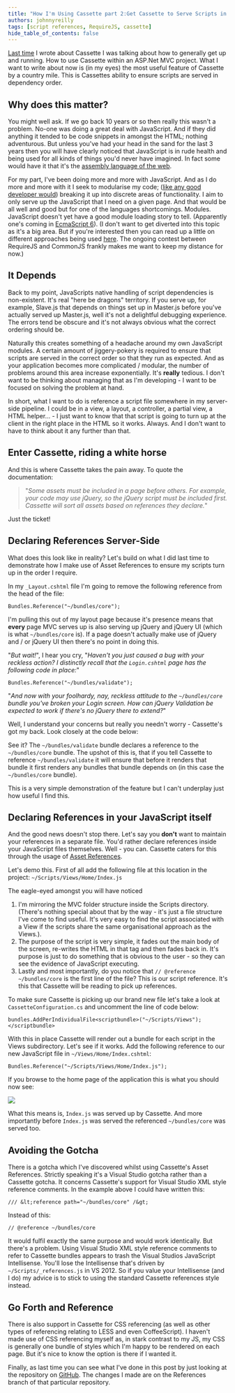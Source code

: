 ```yaml
---
title: "How I'm Using Cassette part 2:Get Cassette to Serve Scripts in Dependency Order"
authors: johnnyreilly
tags: [script references, RequireJS, cassette]
hide_table_of_contents: false
---
```

[Last time](http://icanmakethiswork.blogspot.co.uk/2013/05/how-im-using-cassette.html) I wrote about Cassette I was talking about how to generally get up and running. How to use Cassette within an ASP.Net MVC project. What I want to write about now is (in my eyes) the most useful feature of Cassette by a country mile. This is Cassettes ability to ensure scripts are served in dependency order.

 ## Why does this matter?

You might well ask. If we go back 10 years or so then really this wasn't a problem. No-one was doing a great deal with JavaScript. And if they did anything it tended to be code snippets in amongst the HTML; nothing adventurous. But unless you've had your head in the sand for the last 3 years then you will have clearly noticed that JavaScript is in rude health and being used for all kinds of things you'd never have imagined. In fact some would have it that it's the [assembly language of the web](http://www.hanselman.com/blog/JavaScriptisAssemblyLanguagefortheWebPart2MadnessorjustInsanity.aspx).

For my part, I've been doing more and more with JavaScript. And as I do more and more with it I seek to modularise my code; ([like any good developer would](http://en.wikipedia.org/wiki/Separation_of_concerns)) breaking it up into discrete areas of functionality. I aim to only serve up the JavaScript that I need on a given page. And that would be all well and good but for one of the languages shortcomings. Modules. JavaScript doesn't yet have a good module loading story to tell. (Apparently one's coming in [EcmaScript 6](http://wiki.ecmascript.org/doku.php?id=harmony:modules)). (I don't want to get diverted into this topic as it's a big area. But if you're interested then you can read up a little on different approaches being used [here](http://requirejs.org/docs/whyamd.html#today). The ongoing contest between RequireJS and CommonJS frankly makes me want to keep my distance for now.)

## It Depends

Back to my point, JavaScripts native handling of script dependencies is non-existent. It's real "here be dragons" territory. If you serve up, for example, Slave.js that depends on things set up in Master.js before you've actually served up Master.js, well it's not a delightful debugging experience. The errors tend be obscure and it's not always obvious what the correct ordering should be.

Naturally this creates something of a headache around my own JavaScript modules. A certain amount of jiggery-pokery is required to ensure that scripts are served in the correct order so that they run as expected. And as your application becomes more complicated / modular, the number of problems around this area increase exponentially. It's **really** tedious. I don't want to be thinking about managing that as I'm developing - I want to be focused on solving the problem at hand.

In short, what I want to do is reference a script file somewhere in my server-side pipeline. I could be in a view, a layout, a controller, a partial view, a HTML helper... - I just want to know that that script is going to turn up at the client in the right place in the HTML so it works. Always. And I don't want to have to think about it any further than that.

## Enter Cassette, riding a white horse

And this is where Cassette takes the pain away. To quote the documentation:

> "*Some assets must be included in a page before others. For example, your code may use jQuery, so the jQuery script must be included first. Cassette will sort all assets based on references they declare.*"

Just the ticket!

## Declaring References Server-Side

What does this look like in reality? Let's build on what I did last time to demonstrate how I make use of Asset References to ensure my scripts turn up in the order I require.

In my `_Layout.cshtml` file I'm going to remove the following reference from the head of the file:

`Bundles.Reference("~/bundles/core");`

I'm pulling this out of my layout page because it's presence means that **every** page MVC serves up is also serving up jQuery and jQuery UI (which is what `~/bundles/core` is). If a page doesn't actually make use of jQuery and / or jQuery UI then there's no point in doing this.

"*But wait!*", I hear you cry, "*Haven't you just caused a bug with your reckless action? I distinctly recall that the `Login.cshtml` page has the following code in place:*"

`Bundles.Reference("~/bundles/validate");`

"*And now with your foolhardy, nay, reckless attitude to the `~/bundles/core` bundle you've broken your Login screen. How can jQuery Validation be expected to work if there's no jQuery there to extend?*"

Well, I understand your concerns but really you needn't worry - Cassette's got my back. Look closely at the code below:

<script src="https://gist.github.com/johnnyreilly/5693071.js?file=ReferencesValidateDependesOnCoreCassetteConfiguration.cs"></script>

See it? The `~/bundles/validate` bundle declares a reference to the `~/bundles/core` bundle. The upshot of this is, that if you tell Cassette to reference `~/bundles/validate` it will ensure that before it renders that bundle it first renders any bundles that bundle depends on (in this case the `~/bundles/core` bundle).

This is a very simple demonstration of the feature but I can't underplay just how useful I find this.

## Declaring References in your JavaScript itself

And the good news doesn't stop there. Let's say you **don't** want to maintain your references in a separate file. You'd rather declare references inside your JavaScript files themselves. Well - you can. Cassette caters for this through the usage of [Asset References](http://getcassette.net/documentation/v1/AssetReferences).

Let's demo this. First of all add the following file at this location in the project: `~/Scripts/Views/Home/Index.js`

<script src="https://gist.github.com/johnnyreilly/5693071.js?file=Index.js"></script>

The eagle-eyed amongst you will have noticed

1. I'm mirroring the MVC folder structure inside the Scripts directory. (There's nothing special about that by the way - it's just a file structure I've come to find useful. It's very easy to find the script associated with a View if the scripts share the same organisational approach as the Views.).
2. The purpose of the script is very simple, it fades out the main body of the screen, re-writes the HTML in that tag and then fades back in. It's purpose is just to do something that is obvious to the user - so they can see the evidence of JavaScript executing.
3. Lastly and most importantly, do you notice that `// @reference ~/bundles/core` is the first line of the file? This is our script reference. It's this that Cassette will be reading to pick up references.



To make sure Cassette is picking up our brand new file let's take a look at `CassetteConfiguration.cs` and uncomment the line of code below:

`bundles.AddPerIndividualFile<scriptbundle>("~/Scripts/Views");</scriptbundle>`

With this in place Cassette will render out a bundle for each script in the Views subdirectory. Let's see if it works. Add the following reference to our new JavaScript file in `~/Views/Home/Index.cshtml`:

`Bundles.Reference("~/Scripts/Views/Home/Index.js");`

If you browse to the home page of the application this is what you should now see:

![](http://2.bp.blogspot.com/-tGZTEhhkGz8/Ua7xlgl3n5I/AAAAAAAAAcs/miNZsysrJeY/s320/Index.js.png)

What this means is, `Index.js` was served up by Cassette. And more importantly before `Index.js` was served the referenced `~/bundles/core` was served too.

## Avoiding the Gotcha

There is a gotcha which I've discovered whilst using Cassette's Asset References. Strictly speaking it's a Visual Studio gotcha rather than a Cassette gotcha. It concerns Cassette's support for Visual Studio XML style reference comments. In the example above I could have written this:

`/// &lt;reference path="~/bundles/core" /&gt;`

Instead of this:

`// @reference ~/bundles/core`

It would fulfil exactly the same purpose and would work identically. But there's a problem. Using Visual Studio XML style reference comments to refer to Cassette bundles appears to trash the Visual Studios JavaScript Intellisense. You'll lose the Intellisense that's driven by `~/Scripts/_references.js` in VS 2012. So if you value your Intellisense (and I do) my advice is to stick to using the standard Cassette references style instead.

## Go Forth and Reference

There is also support in Cassette for CSS referencing (as well as other types of referencing relating to LESS and even CoffeeScript). I haven't made use of CSS referencing myself as, in stark contrast to my JS, my CSS is generally one bundle of styles which I'm happy to be rendered on each page. But it's nice to know the option is there if I wanted it.

Finally, as last time you can see what I've done in this post by just looking at the repository on [GitHub](https://github.com/johnnyreilly/CassetteDemo/tree/References). The changes I made are on the References branch of that particular repository.

<!-- I don't want to serve up a monster JavaScript payload with each screen refresh.  Quite besides anything else, if I did that each screen refresh would be slower as more JavaScript was served up and parsed - the UX would suffer.  I don't want that.  I want *<strong>performance</strong>*! -->


